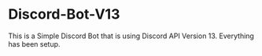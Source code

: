 # Discord-Bot-V13
This is a Simple Discord Bot that is using Discord API Version 13. Everything has been setup.
